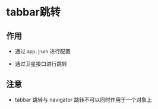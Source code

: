 # tabbar跳转

## 作用

  - 通过 `app.json` 进行配置

  - 通过卫星接口进行跳转

## 注意

  - tabbar 跳转与 navigator 跳转不可以同时作用于一个对象上
